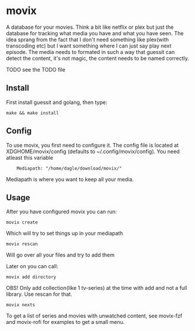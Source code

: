 # movix
A database for your movies. Think a bit like netflix or plex but just the database for tracking what media you have and what you have seen.
The idea sprang from the fact that I don't need something like plex(with transcoding etc) but I want something where I can just say play next episode.
The media needs to formated in such a way that guessit can detect the content, it's not magic, the content needs to be named correctly.

TODO see the TODO file

## Install
First install guessit and golang, then type:

```
make && make install
```

## Config
To use movix, you first need to configure it. The config file is located at XDGHOME/movix/config
(defaults to ~/.config/movix/config). You need atleast this variable
```
	Mediapath: "/home/dagle/download/movix/"
```
Mediapath is where you want to keep all your media.

## Usage
After you have configured movix you can run:

```
movix create
```
Which will try to set things up in your mediapath

```
movix rescan
```
Will go over all your files and try to add them

Later on you can call:
```
movix add directory
```
OBS! Only add collection(like 1 tv-series) at the time with add and not a full library. Use rescan for that.

```
movix nexts
```

To get a list of series and movies with unwatched content, see movix-fzf and movix-rofi for examples to get a small menu.
